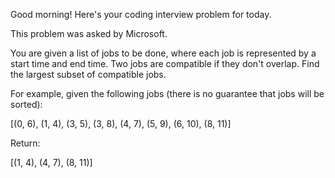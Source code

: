 Good morning! Here's your coding interview problem for today.This problem was asked by Microsoft.You are given a list of jobs to be done, where each job is represented by astart time and end time. Two jobs are compatible if they don't overlap. Find thelargest subset of compatible jobs.For example, given the following jobs (there is no guarantee that jobs will besorted):[(0, 6),(1, 4),(3, 5),(3, 8),(4, 7),(5, 9),(6, 10),(8, 11)]Return:[(1, 4),(4, 7),(8, 11)]